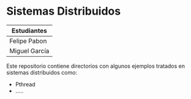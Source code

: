 # Sistemas Distribuidos 


| Estudiantes        
| ------------- 
| Felipe Pabon   
| Miguel García 


Este repositorio contiene directorios con algunos ejemplos tratados en sistemas distribuidos como:



- Pthread
- .....
